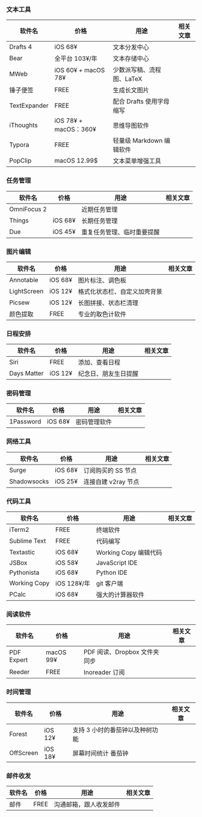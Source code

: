 ### 文本工具
| 软件名       | 价格 | 用途                      | 相关文章 |
| ------------ | ---- | ------------------------- | -------- |
| Drafts 4     | iOS 68¥     | 文本分发中心              |          |
| Bear         | 全平台 103¥/年    | 文本存储中心              |          |
| MWeb         | iOS 60¥ + macOS 78¥ | 少数派写稿、流程图、LaTeX |          |
| 锤子便签      | FREE     | 生成长文图片              |          |
| TextExpander | FREE    | 配合 Drafts 使用字母缩写  |          |
| iThoughts    | iOS 78¥ + macOS：360¥     | 思维导图软件              |          |
| Typora       | FREE     | 轻量级 Markdown 编辑软件  |          |
| PopClip      | macOS 12.99$     | 文本菜单增强工具  |          |

### 任务管理

| 软件名    | 价格 | 用途                       | 相关文章 |
| --------- | ---- | -------------------------- | -------- |
| OmniFocus 2 |      | 近期任务管理               |          |
| Things      | iOS 68¥   | 长期任务管理               |          |
| Due         | iOS 45¥   | 重复任务管理、临时重要提醒 |          |

### 图片编辑

| 软件名         | 价格 | 用途                         | 相关文章 |
| -------------- | ---- | ---------------------------- | -------- |
| Annotable      | iOS 68¥   | 图片标注、调色板             |          |
| LightScreen    | iOS 12¥   | 格式化状态栏、自定义加壳背景 |          |
| Picsew         | iOS 12¥   | 长图拼接、状态栏清理         |          |
| 颜色提取        |  FREE    | 专业的取色计软件             |          |

### 日程安排

| 软件名          | 价格 | 用途                     | 相关文章 |
| --------------- | ---- | ------------------------ | -------- |
| Siri            | FREE     | 添加、查看日程           |          |
| Days Matter     | iOS 12¥  | 纪念日、朋友生日提醒     |          |

### 密码管理

| 软件名    | 价格 | 用途         | 相关文章 |
| --------- | ---- | ------------ | -------- |
| 1Password | iOS 68¥   | 密码管理软件 |          |

### 网络工具

| 软件名          | 价格 | 用途                    | 相关文章 |
| --------------- | ---- | ----------------------- | -------- |
| Surge           | iOS 68¥  | 订阅购买的 SS 节点      |          |
| Shadowsocks     | iOS 25¥  | 连接自建 v2ray 节点     |          |

### 代码工具

| 软件名         | 价格 | 用途                  | 相关文章 |
| -------------- | ---- | --------------------- | -------- |
| iTerm2         | FREE | 终端软件              |          |
| Sublime Text   | FREE | 代码编写              |          |
| Textastic      | iOS 68¥  | Working Copy 编辑代码 |          |
| JSBox          | iOS 58¥  | JavaScript IDE        |          |
| Pythonista     | iOS 68¥  | Python IDE            |          |
| Working Copy   | iOS 128¥/年  | git 客户端            |          |
| PCalc          | iOS 68¥  | 强大的计算器软件      |          |

### 阅读软件

| 软件名     | 价格 | 用途                         | 相关文章 |
| ---------- | ---- | ---------------------------- | -------- |
| PDF Expert | macOS 99¥    | PDF 阅读、Dropbox 文件夹同步 |          |
| Reeder     | FREE   | Inoreader 订阅               |          |

### 时间管理

| 软件名    | 价格 | 用途                            | 相关文章 |
| --------- | ---- | ------------------------------- | -------- |
| Forest    | iOS 12¥     | 支持 3 小时的番茄钟以及种树功能 |          |
| OffScreen | iOS 18¥     | 屏幕时间统计 番茄钟             |          |

### 邮件收发

| 软件名    | 价格 | 用途                       | 相关文章 |
| --------- | ---- | -------------------------- | -------- |
| 邮件      | FREE    | 沟通邮箱，跟人收发邮件     |          |
